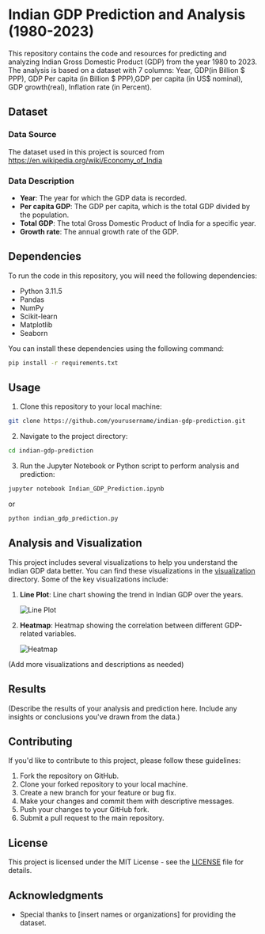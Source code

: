 # Indian GDP Prediction and Analysis (1980-2023)

This repository contains the code and resources for predicting and analyzing Indian Gross Domestic Product (GDP) from the year 1980 to 2023. The analysis is based on a dataset with 7 columns: Year, GDP(in Billion $ PPP), GDP Per capita (in Billion $ PPP),GDP per capita (in US$ nominal), GDP growth(real), Inflation rate (in Percent).

## Dataset

### Data Source
The dataset used in this project is sourced from https://en.wikipedia.org/wiki/Economy_of_India

### Data Description
- **Year**: The year for which the GDP data is recorded.
- **Per capita GDP**: The GDP per capita, which is the total GDP divided by the population.
- **Total GDP**: The total Gross Domestic Product of India for a specific year.
- **Growth rate**: The annual growth rate of the GDP.

## Dependencies

To run the code in this repository, you will need the following dependencies:

- Python 3.11.5
- Pandas
- NumPy
- Scikit-learn
- Matplotlib
- Seaborn

You can install these dependencies using the following command:

```bash
pip install -r requirements.txt
```

## Usage

1. Clone this repository to your local machine:

```bash
git clone https://github.com/yourusername/indian-gdp-prediction.git
```

2. Navigate to the project directory:

```bash
cd indian-gdp-prediction
```

3. Run the Jupyter Notebook or Python script to perform analysis and prediction:

```bash
jupyter notebook Indian_GDP_Prediction.ipynb
```

or

```bash
python indian_gdp_prediction.py
```

## Analysis and Visualization

This project includes several visualizations to help you understand the Indian GDP data better. You can find these visualizations in the [visualization](./visualization) directory. Some of the key visualizations include:

1. **Line Plot**: Line chart showing the trend in Indian GDP over the years.
   
   ![Line Plot](./visualization/line_plot.png)

2. **Heatmap**: Heatmap showing the correlation between different GDP-related variables.

   ![Heatmap](./visualization/heatmap.png)

(Add more visualizations and descriptions as needed)

## Results

(Describe the results of your analysis and prediction here. Include any insights or conclusions you've drawn from the data.)

## Contributing

If you'd like to contribute to this project, please follow these guidelines:

1. Fork the repository on GitHub.
2. Clone your forked repository to your local machine.
3. Create a new branch for your feature or bug fix.
4. Make your changes and commit them with descriptive messages.
5. Push your changes to your GitHub fork.
6. Submit a pull request to the main repository.

## License

This project is licensed under the MIT License - see the [LICENSE](LICENSE) file for details.

## Acknowledgments

- Special thanks to [insert names or organizations] for providing the dataset.
